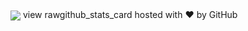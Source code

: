 
<img align="center" src="https://github-readme-stats.vercel.app/api/pin/?username=seanFlutter&theme=dracula" />
view rawgithub_stats_card hosted with ❤ by GitHub
